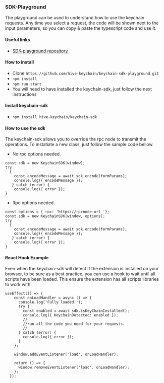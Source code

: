 ### SDK-Playground

The playground can be used to understand how to use the keychain requests. Any time you select a request, the code will be shown next to the input parameters, so you can copy & paste the typescript code and use it.

#### Useful links

- [SDK-playground repository](https://github.com/hive-keychain/keychain-sdk-playground)

#### How to install

- Clone `https://github.com/hive-keychain/keychain-sdk-playground.git`
- `npm install`
- `npm run start`
- You will need to have installed the keychain-sdk, just follow the next instructions

#### Install keychain-sdk

- `npm install hive-keychain/keychain-sdk`

#### How to use the sdk

The keychain-sdk allows you to override the rpc node to transmit the operations.
To instatiate a new class, just follow the sample code bellow.

- No rpc options needed.

```
const sdk = new KeychainSDK(window);
try
  {
    const encodeMessage = await sdk.encode(formParams);
    console.log({ encodeMessage });
   } catch (error) {
    console.log({ error });
}
```

- Rpc options needed.

```
const options = { rpc: 'https://rpcnode-url '};
const sdk = new KeychainSDK(window, options);
try
  {
    const encodeMessage = await sdk.encode(formParams);
    console.log({ encodeMessage });
   } catch (error) {
    console.log({ error });
}
```

#### React Hook Example

Even when the keychain-sdk will detect if the extension is installed on your browser, to be sure as a best practice, you can use a hook to wait until all scripts have been loaded. This ensure the extension has all scripts libraries to work with.

```
useEffect(() => {
    const onLoadHandler = async () => {
      console.log('Fully loaded!');
      try {
        const enabled = await sdk.isKeyChainInstalled();
        console.log({ KeychainDetected: enabled });
        //
        //run all the code you need for your requests.
        //
      } catch (error) {
        console.log({ error });
      }
    };

    window.addEventListener('load', onLoadHandler);

    return () => {
      window.removeEventListener('load', onLoadHandler);
    };
  });
```
